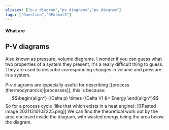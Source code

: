 ```yaml
---
aliases: ["p-v diagram","pv diagrams","pv diagram"]
tags: ["Question","QFormat3"]
---
```


#### What are
## P-V diagrams
Also known as pressure, volume diagrams. I wonder if you can guess what two properties of a system they present, it's a really difficult thing to guess.
They are used to describe corresponding changes in volume and pressure in a system.

P-v diagrams are especially useful for describing [[process (thermodynamics)|processes]], this is because:
$$\begin{align*}
(\Delta p) \times (\Delta V) &= Energy 
\end{align*}$$
So for a process cycle (like that which exists in a heat engine):
![[Pasted image 20211210102225.png]]
We can find the theoretical work out by the area enclosed inside the diagram, with wasted energy being the area below the diagram.

